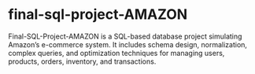 # final-sql-project-AMAZON
Final-SQL-Project-AMAZON is a SQL-based database project simulating Amazon’s e-commerce system. It includes schema design, normalization, complex queries, and optimization techniques for managing users, products, orders, inventory, and transactions.

